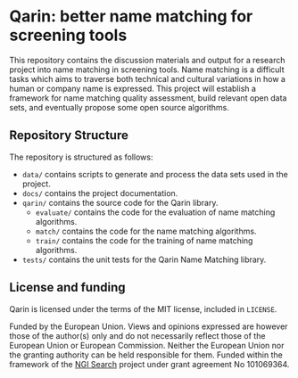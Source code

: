 # Qarin: better name matching for screening tools

This repository contains the discussion materials and output for a research project into name matching in screening tools. Name matching is a difficult tasks which aims to traverse both technical and cultural variations in how a human or company name is expressed. This project will establish a framework for name matching quality assessment, build relevant open data sets, and eventually propose some open source algorithms.

## Repository Structure

The repository is structured as follows:

* `data/` contains scripts to generate and process the data sets used in the project.
* `docs/` contains the project documentation.
* `qarin/` contains the source code for the Qarin library.
    * `evaluate/` contains the code for the evaluation of name matching algorithms.
    * `match/` contains the code for the name matching algorithms.
    * `train/` contains the code for the training of name matching algorithms.
* `tests/` contains the unit tests for the Qarin Name Matching library.

## License and funding

Qarin is licensed under the terms of the MIT license, included in `LICENSE`.

Funded by the European Union. Views and opinions expressed are however those of the author(s) only and do not necessarily reflect those of the European Union or European Commission. Neither the European Union nor the granting authority can be held responsible for them. Funded within the framework of the [NGI Search](https://www.ngisearch.eu/) project under grant agreement No 101069364.
